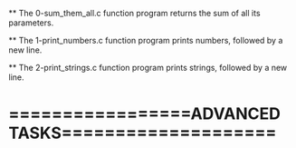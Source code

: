 ** The 0-sum_them_all.c function program returns the sum of all its parameters.

** The 1-print_numbers.c function program prints numbers, followed by a new line.

** The 2-print_strings.c function program prints strings, followed by a new line.

=================ADVANCED TASKS====================
===================================================

